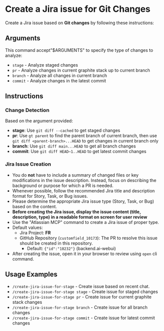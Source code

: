 
# Create a Jira issue for Git Changes

Create a Jira issue based on **Git changes** by following these instructions:

## Arguments
This command accept"$ARGUMENTS" to specify the type of changes to analyze:
- `stage` - Analyze staged changes
- `pr` - Analyze changes in current graphite stack up to current branch
- `branch` - Analyze all changes in current branch
- `commit` - Analyze changes in the latest commit

## Instructions

### Change Detection
Based on the argument provided:
- **stage**: Use `git diff --cached` to get staged changes
- **pr**: Use `gt parent` to find the parent branch of current branch, then use `git diff <parent-branch>...HEAD` to get changes in current branch only
- **branch**: Use `git diff main...HEAD` to get all branch changes  
- **commit**: Use `git diff HEAD~1..HEAD` to get latest commit changes

### Jira Issue Creation
- You do **not** have to include a summary of changed files or key modifications in the issue description. Instead, focus on describing the background or purpose for which a PR is needed.
- Whenever possible, follow the recommended Jira title and description format for Story, Task, or Bug issues.
- Please determine the appropriate Jira issue type (Story, Task, or Bug) based on the content.
- **Before creating the Jira issue, display the issue content (title, description, type) in a readable format on screen for user review**
- Use the "Atlassian MCP" command to create a Jira issue of proper type.
- Default values:
  - Jira Project: **FR**
  - GitHub Repository (`customfield_10173`): The PR to resolve this issue should be created in this repository.
    - Default: `{"id":"10232"}` (backend.ai-webui)
- After creating the issue, open it in your browser to review using `open` cli command.

## Usage Examples
- `/create-jira-issue-for-stage` - Create issue based on recent chat.
- `/create-jira-issue-for-stage stage` - Create issue for staged changes
- `/create-jira-issue-for-stage pr` - Create issue for current graphite stack changes
- `/create-jira-issue-for-stage branch` - Create issue for all branch changes
- `/create-jira-issue-for-stage commit` - Create issue for latest commit changes